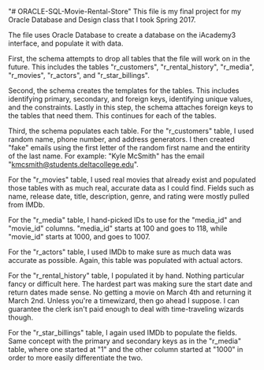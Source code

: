 "# ORACLE-SQL-Movie-Rental-Store" 
This file is my final project for my Oracle Database and Design class that I took Spring 2017.

The file uses Oracle Database to create a database on the iAcademy3 interface, and populate it with data.

First, the schema attempts to drop all tables that the file will work on in the future. This includes the tables "r_customers", "r_rental_history", "r_media", "r_movies", "r_actors", and "r_star_billings".

Second, the schema creates the templates for the tables. This includes identifying primary, secondary, and foreign keys, identifying unique values, and the constraints. Lastly in this step, the schema attaches foreign keys to the tables that need them. This continues for each of the tables. 

Third, the schema populates each table. For the "r_customers" table, I used random name, phone number, and address generators. I then created "fake" emails using the first letter of the random first name and the entirity of the last name. For example: "Kyle McSmith" has the email "kmcsmith@students.deltacollege.edu". 

For the "r_movies" table, I used real movies that already exist and populated those tables with as much real, accurate data as I could find. Fields such as name, release date, title, description, genre, and rating were mostly pulled from IMDb.

For the "r_media" table, I hand-picked IDs to use for the "media_id" and "movie_id" columns. "media_id" starts at 100 and goes to 118, while "movie_id" starts at 1000, and goes to 1007.

For the "r_actors" table, I used IMDb to make sure as much data was accurate as possible. Again, this table was populated with actual actors.

For the "r_rental_history" table, I populated it by hand. Nothing particular fancy or difficult here. The hardest part was making sure the start date and return dates made sense. No getting a movie on March 4th and returning it March 2nd. Unless you're a timewizard, then go ahead I suppose. I can guarantee the clerk isn't paid enough to deal with time-traveling wizards though.

For the "r_star_billings" table, I again used IMDb to populate the fields. Same concept with the primary and secondary keys as in the "r_media" table, where one started at "1" and the other column started at "1000" in order to more easily differentiate the two.

